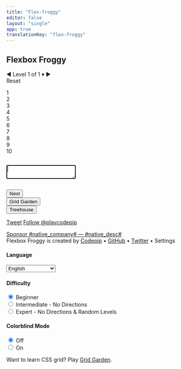 ```yaml
---
title: "Flex-froggy"
editor: false
layout: "single"
app: true 
translationKey: "flex-froggy"
---
```


<html lang="en">
  <head>
    <meta charset="utf-8">
    <title>Flexbox Froggy - A game for learning CSS flexbox</title>
    <meta name="viewport" content="width=device-width, initial-scale=1">
    <meta property="og:url"           content="http://flexboxfroggy.com">
    <meta property="og:type"          content="website">
    <meta property="og:title"         content="Flexbox Froggy">
    <meta property="og:description"   content="A game for learning CSS flexbox">
    <meta property="og:image"         content="http://flexboxfroggy.com/images/screenshot.png">
    <meta property="fb:app_id"        content="916849395036923">
    <meta name="twitter:url"          content="http://flexboxfroggy.com">
    <meta name="twitter:title"        content="Flexbox Froggy">
    <meta name="twitter:description"  content="A game for learning CSS flexbox">
    <meta name="twitter:image"        content="http://flexboxfroggy.com/images/screenshot.png">
    <link rel="stylesheet" href="vendors/animate.css/animate.min.css">
    <link href='https://fonts.googleapis.com/css?family=PT+Sans|Fredoka+One|Source+Code+Pro' rel='stylesheet' type='text/css'>
    <script src='https://www.google-analytics.com/analytics.js'></script>
    <link rel="stylesheet" href="css/style.css">
  </head>
  <body>
    <section id="sidebar">
      <div class="header">
        <div>
          <h1 class="title">Flexbox Froggy</h1>
        </div>
        <div id="level-counter">
          <span class="arrow left">◀</span>
          <span id="level-indicator">
            <span id="labelLevel" class="translate">Level</span>
            <span class="current">1</span>
            <span id="labelOf" class="translate">of</span>
            <span class="total">1</span>
            <span class="caret">▾</span>
          </span>
          <span class="arrow right">▶</span>
          <div id="levelsWrapper" class="tooltip">
            <div id="levels"></div>
            <div id="labelReset" class="translate">Reset</div>
          </div>
        </div>
      </div>
      <p id="instructions"></p>
      <div id="editor">
        <div id="css">
          <div class="line-numbers">1<br>2<br>3<br>4<br>5<br>6<br>7<br>8<br>9<br>10</div>
          <pre id="before"></pre>
          <textarea id="code" autofocus autocapitalize="none"></textarea>
          <pre id="after"></pre>
        </div>
        <button id="next" class="translate">Next</button>
      </div>
      <div id="share">
        <a class="next gridgarden" href="https://codepip.com/games/grid-garden/">
          <div>
            <button>Grid Garden</button>
          </div>
        </a>
        <a class="next treehouse" href="http://treehouse.7eer.net/c/371033/228915/3944?subId1=flexboxfroggy">
          <div>
            <button>Treehouse</button>
          </div>
        </a>
        <p class="social">
          <span id="tweet">
            <a href="https://twitter.com/share" class="twitter-share-button"{count} data-url="http://flexboxfroggy.com" data-via="playcodepip">Tweet</a>
            <a href="https://twitter.com/playcodepip" class="twitter-follow-button" data-show-count="false">Follow @playcodepip</a>
          </span>
          <span class="fb-like" data-href="http://flexboxfroggy.com" data-layout="button_count" data-action="like" data-show-faces="true" data-share="true"></span>
        </p>
      </div>
      <script src="js/native.js"></script>
      <script>_native.init("CK7D427U");</script>
      <div class="native-ad">
        <a href="#native_link#"><span class="sponsor">Sponsor</span> #native_company# — #native_desc#</a>
      </div>
      <div class="credits">
        <span id="labelFooter" class="translate">Flexbox Froggy is created by</span>
        <a href="https://codepip.com">Codepip</a> •
        <a href="https://github.com/thomaspark/flexboxfroggy/">GitHub</a> •
        <a href="https://twitter.com/playcodepip">Twitter</a> •
        <span id="settings">
          <span id="labelSettings" class="toggle translate">Settings</span>
          <span class="tooltip">
            <section>
              <h4 id="labelLanguage" class="translate">Language</h4>
              <select id="language">
                <option value="en">English</option>
                <option value="es">Español</option>
                <option value="fr">Français</option>
                <option value="de">Deutsch</option>
                <option value="nl">Nederlands</option>
                <option value="pt-br">Português</option>
                <option value="it">Italiano</option>
                <option value="sv">Svenska</option>
                <option value="pl">Polski</option>
                <option value="cs">Česky</option>
                <option value="hu">Magyar</option>
                <option value="ro">Română</option>
                <option value="bg">Български</option>
                <option value="lv">Latviešu</option>
                <option value="lt">Lietuvių</option>
                <option value="uk">Українська</option>
                <option value="ru">Русский</option>
                <option value="sr">Српски</option>
                <option value="mk">Македонски</option>
                <option value="el">Ελληνικά</option>
                <option value="tr">Türkçe</option>
                <option value="fa">فارسی</option>
                <option value="hi">हिंदी</option>
                <option value="ta">தமிழ்</option>
                <option value="ml">മലയാളം</option>
                <option value="zh-cn">简体中文</option>
                <option value="zh-tw">繁體中文</option>
                <option value="ja">日本語</option>
                <option value="ko">한국어</option>
                <option value="vi">Tiếng Việt</option>
                <option value="id">Bahasa Indonesia</option>
                <option value="eo">Esperanto</option>
              </select>
            </section>
            <section>
              <h4 id="labelDifficulty" class="translate">Difficulty</h4>
              <form id="difficulty">
                <div>
                  <input type="radio" name="difficulty" id="difficultyEasy" value="easy" checked>
                  <label id="labelDifficultyEasy" for="difficultyEasy" class="translate">Beginner</label>
                </div>
                <div>
                  <input type="radio" name="difficulty" id="difficultyMedium" value="medium">
                  <label id="labelDifficultyMedium" for="difficultyMedium" class="translate">Intermediate - No Directions</label>
                </div>
                <div>
                  <input type="radio" name="difficulty" id="difficultyHard" value="hard">
                  <label id="labelDifficultyHard" for="difficultyHard" class="translate">Expert - No Directions &amp; Random Levels</label>
                </div>
              </form>
            </section>
            <section>
              <h4 id="labelColorblind" class="translate">Colorblind Mode</h4>
              <form id="colorblind">
                <div>
                  <div>
                    <input type="radio" name="colorblind" id="colorblindOff" value="false" checked>
                    <label id="labelColorblindOff" for="colorblindOff" class="translate">Off</label>
                  </div>
                  <div>
                    <input type="radio" name="colorblind" id="colorblindOn" value="true">
                    <label id="labelColorblindOn" for="colorblindOn" class="translate">On</label>
                  </div>
              </form>
            </section>
          </span>
        </span>
      </div>
      <div class="credits">
        <span id="gridGarden" class="translate">Want to learn CSS grid? Play</span> <a href="https://codepip.com/games/grid-garden/">Grid Garden</a>.
      </div>
    </section>
    <section id="view">
      <div id="board">
        <div id="pond">
        </div>
        <div id="background">
        </div>
      </div>
    </section>
    <script src="vendors/jquery/dist/jquery.min.js"></script>
    <script src="js/levels.js"></script>
    <script src="js/docs.js"></script>
    <script src="js/messages.js"></script>
    <script src="js/game.js"></script>
    <script>
      (function(i,s,o,g,r,a,m){i['GoogleAnalyticsObject']=r;i[r]=i[r]||function(){
      (i[r].q=i[r].q||[]).push(arguments)},i[r].l=1*new Date();a=s.createElement(o),
      m=s.getElementsByTagName(o)[0];a.async=1;a.src=g;m.parentNode.insertBefore(a,m)
      })(window,document,'script','https://www.google-analytics.com/analytics.js','ga');
      ga('create', 'UA-23019901-13', 'auto');
      ga('send', 'pageview');
    </script>
    <script>!function(d,s,id){var js,fjs=d.getElementsByTagName(s)[0],p=/^http:/.test(d.location)?'http':'https';if(!d.getElementById(id)){js=d.createElement(s);js.id=id;js.src=p+'://platform.twitter.com/widgets.js';fjs.parentNode.insertBefore(js,fjs);}}(document, 'script', 'twitter-wjs');
    </script>
    <div id="fb-root"></div>
    <script>(function(d, s, id) {
      var js, fjs = d.getElementsByTagName(s)[0];
      if (d.getElementById(id)) return;
      js = d.createElement(s); js.id = id;
      js.src = "//connect.facebook.net/en_US/sdk.js#xfbml=1&version=v2.5&appId=916849395036923";
      fjs.parentNode.insertBefore(js, fjs);
    }(document, 'script', 'facebook-jssdk'));</script>
  </body>
</html>
